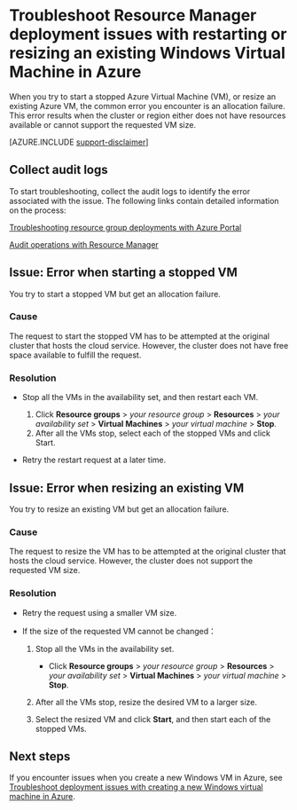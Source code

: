 <properties
    pageTitle="VM restarting or resizing issues | Azure"
    description="Troubleshoot Resource Manager deployment issues with restarting or resizing an existing Windows Virtual Machine in Azure"
    services="virtual-machines-windows, azure-resource-manager"
    documentationcenter=""
    author="Deland-Han"
    manager="felixwu"
    editor=""
    tags="top-support-issue" />
<tags
    ms.assetid="0756b52d-4f5a-4503-ae45-c00a6a2edcdf"
    ms.service="virtual-machines-windows"
    ms.topic="support-article"
    ms.tgt_pltfrm="vm-windows"
    ms.devlang="na"
    ms.workload="required"
    ms.date="09/09/2016"
    wacn.date=""
    ms.author="delhan" />

# Troubleshoot Resource Manager deployment issues with restarting or resizing an existing Windows Virtual Machine in Azure
When you try to start a stopped Azure Virtual Machine (VM), or resize an existing Azure VM, the common error you encounter is an allocation failure. This error results when the cluster or region either does not have resources available or cannot support the requested VM size.

[AZURE.INCLUDE [support-disclaimer](../../includes/support-disclaimer.md)]

## Collect audit logs
To start troubleshooting, collect the audit logs to identify the error associated with the issue. The following links contain detailed information on the process:

[Troubleshooting resource group deployments with Azure Portal](/documentation/articles/resource-manager-troubleshoot-deployments-portal/)

[Audit operations with Resource Manager](/documentation/articles/resource-group-audit/)

## Issue: Error when starting a stopped VM
You try to start a stopped VM but get an allocation failure.

### Cause
The request to start the stopped VM has to be attempted at the original cluster that hosts the cloud service. However, the cluster does not have free space available to fulfill the request.

### Resolution
* Stop all the VMs in the availability set, and then restart each VM.
  
  1. Click **Resource groups** > *your resource group* > **Resources** > *your availability set* > **Virtual Machines** > *your virtual machine* > **Stop**.
  2. After all the VMs stop, select each of the stopped VMs and click Start.
* Retry the restart request at a later time.

## Issue: Error when resizing an existing VM
You try to resize an existing VM but get an allocation failure.

### Cause
The request to resize the VM has to be attempted at the original cluster that hosts the cloud service. However, the cluster does not support the requested VM size.

### Resolution
* Retry the request using a smaller VM size.
* If the size of the requested VM cannot be changed：
  
  1. Stop all the VMs in the availability set.
     
     * Click **Resource groups** > *your resource group* > **Resources** > *your availability set* > **Virtual Machines** > *your virtual machine* > **Stop**.
  2. After all the VMs stop, resize the desired VM to a larger size.
  3. Select the resized VM and click **Start**, and then start each of the stopped VMs.

## Next steps
If you encounter issues when you create a new Windows VM in Azure, see [Troubleshoot deployment issues with creating a new Windows virtual machine in Azure](/documentation/articles/virtual-machines-windows-troubleshoot-deployment-new-vm/).

